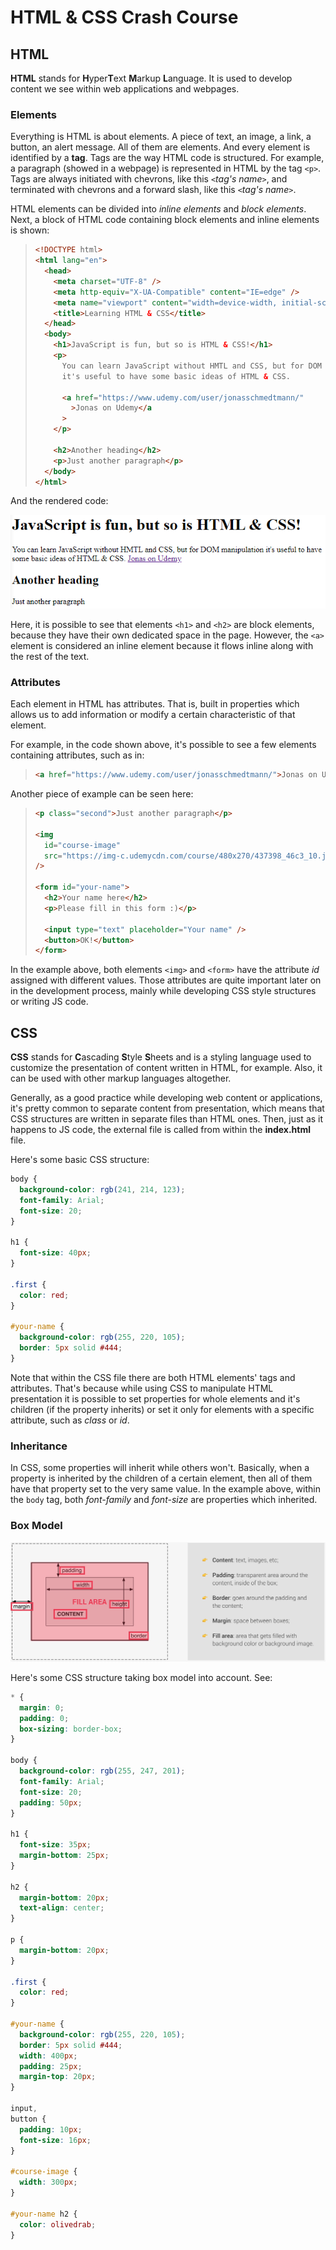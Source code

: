 # HTML & CSS Crash Course

## HTML

**HTML** stands for **H**yper**T**ext **M**arkup **L**anguage. It is used to develop content we see within web applications and webpages.

### Elements

Everything is HTML is about elements. A piece of text, an image, a link, a button, an alert message. All of them are elements. And every element is identified by a **tag**. Tags are the way HTML code is structured. For example, a paragraph (showed in a webpage) is represented in HTML by the tag `<p>`. Tags are always initiated with chevrons, like this `<`_tag's name_`>`, and terminated with chevrons and a forward slash, like this `<`_tag's name_`>`.

HTML elements can be divided into _inline elements_ and _block elements_. Next, a block of HTML code containing block elements and inline elements is shown:

> ```html
> <!DOCTYPE html>
> <html lang="en">
>   <head>
>     <meta charset="UTF-8" />
>     <meta http-equiv="X-UA-Compatible" content="IE=edge" />
>     <meta name="viewport" content="width=device-width, initial-scale=1.0" />
>     <title>Learning HTML & CSS</title>
>   </head>
>   <body>
>     <h1>JavaScript is fun, but so is HTML & CSS!</h1>
>     <p>
>       You can learn JavaScript without HMTL and CSS, but for DOM manipulation
>       it's useful to have some basic ideas of HTML & CSS.
>
>       <a href="https://www.udemy.com/user/jonasschmedtmann/"
>         >Jonas on Udemy</a
>       >
>     </p>
>
>     <h2>Another heading</h2>
>     <p>Just another paragraph</p>
>   </body>
> </html>
> ```

And the rendered code:

![Basic HTML page with inline and block elements](inline_block_elements.png)

Here, it is possible to see that elements `<h1>` and `<h2>` are block elements, because they have their own dedicated space in the page. However, the `<a>` element is considered an inline element because it flows inline along with the rest of the text.

### Attributes

Each element in HTML has attributes. That is, built in properties which allows us to add information or modify a certain characteristic of that element.

For example, in the code shown above, it's possible to see a few elements containing attributes, such as in:

> ```html
> <a href="https://www.udemy.com/user/jonasschmedtmann/">Jonas on Udemy</a>
> ```

Another piece of example can be seen here:

> ```html
> <p class="second">Just another paragraph</p>
>
> <img
>   id="course-image"
>   src="https://img-c.udemycdn.com/course/480x270/437398_46c3_10.jpg"
> />
>
> <form id="your-name">
>   <h2>Your name here</h2>
>   <p>Please fill in this form :)</p>
>
>   <input type="text" placeholder="Your name" />
>   <button>OK!</button>
> </form>
> ```

In the example above, both elements `<img>` and `<form>` have the attribute _id_ assigned with different values. Those attributes are quite important later on in the development process, mainly while developing CSS style structures or writing JS code.

## CSS

**CSS** stands for **C**ascading **S**tyle **S**heets and is a styling language used to customize the presentation of content written in HTML, for example. Also, it can be used with other markup languages altogether.

Generally, as a good practice while developing web content or applications, it's pretty common to separate content from presentation, which means that CSS structures are written in separate files than HTML ones. Then, just as it happens to JS code, the external file is called from within the **index.html** file.

Here's some basic CSS structure:

```css
body {
  background-color: rgb(241, 214, 123);
  font-family: Arial;
  font-size: 20;
}

h1 {
  font-size: 40px;
}

.first {
  color: red;
}

#your-name {
  background-color: rgb(255, 220, 105);
  border: 5px solid #444;
}
```

Note that within the CSS file there are both HTML elements' tags and attributes. That's because while using CSS to manipulate HTML presentation it is possible to set properties for whole elements and it's children (if the property inherits) or set it only for elements with a specific attribute, such as _class_ or _id_.

### Inheritance

In CSS, some properties will inherit while others won't. Basically, when a property is inherited by the children of a certain element, then all of them have that property set to the very same value. In the example above, within the `body` tag, both _font-family_ and _font-size_ are properties which inherited.

### Box Model

![Box model and its properties](css_box_model.png)

Here's some CSS structure taking box model into account. See:

```css
* {
  margin: 0;
  padding: 0;
  box-sizing: border-box;
}

body {
  background-color: rgb(255, 247, 201);
  font-family: Arial;
  font-size: 20;
  padding: 50px;
}

h1 {
  font-size: 35px;
  margin-bottom: 25px;
}

h2 {
  margin-bottom: 20px;
  text-align: center;
}

p {
  margin-bottom: 20px;
}

.first {
  color: red;
}

#your-name {
  background-color: rgb(255, 220, 105);
  border: 5px solid #444;
  width: 400px;
  padding: 25px;
  margin-top: 20px;
}

input,
button {
  padding: 10px;
  font-size: 16px;
}

#course-image {
  width: 300px;
}

#your-name h2 {
  color: olivedrab;
}
```
